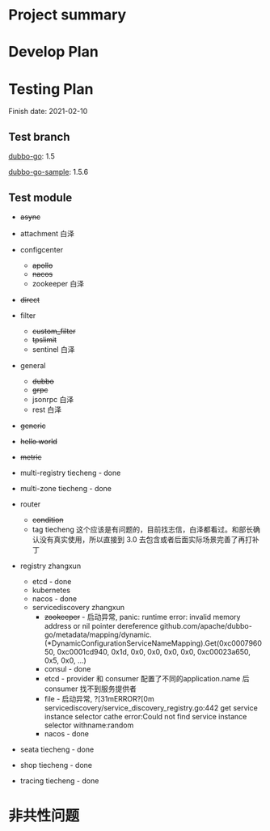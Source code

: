# Project summary

# Develop Plan


# Testing Plan

Finish date: 2021-02-10

## Test branch

[dubbo-go](https://github.com/apache/dubbo-go/): 1.5

[dubbo-go-sample](https://github.com/apache/dubbo-go-samples/): 1.5.6

## Test module

- ~~async~~
- attachment 白泽
- configcenter
    - ~~apollo~~
    - ~~nacos~~
    - zookeeper 白泽

- ~~direct~~

- filter

    - ~~custom_filter~~
    - ~~tpslimit~~
    - sentinel 白泽

- general

    - ~~dubbo~~
    - ~~grpc~~
    - jsonrpc 白泽
    - rest 白泽

- ~~generic~~

- ~~hello world~~

- ~~metric~~

- multi-registry tiecheng - done

- multi-zone tiecheng - done

- router

    - ~~condition~~
    - tag tiecheng 这个应该是有问题的，目前找志信，白泽都看过。和部长确认没有真实使用，所以直接到 3.0 去包含或者后面实际场景完善了再打补丁

- registry zhangxun

    - etcd - done
    - kubernetes
    - nacos - done
    - servicediscovery zhangxun
        - ~~zookeeper~~ - 启动异常, panic: runtime error: invalid memory address or nil pointer dereference  github.com/apache/dubbo-go/metadata/mapping/dynamic.(*DynamicConfigurationServiceNameMapping).Get(0xc000796050, 0xc0001cd940, 0x1d, 0x0, 0x0, 0x0, 0x0, 0xc00023a650, 0x5, 0x0, ...)
        - consul - done
        - etcd - provider 和 consumer 配置了不同的application.name 后 consumer 找不到服务提供者
        - file - 启动异常, ?[31mERROR?[0m  servicediscovery/service_discovery_registry.go:442      get service instance selector cathe error:Could not find service instance selector withname:random
        - nacos - done

- seata tiecheng - done

- shop tiecheng - done

- tracing tiecheng - done

# 非共性问题

